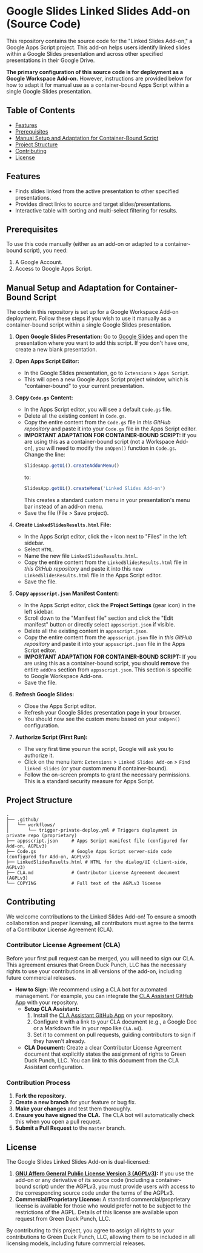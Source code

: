 # Google Slides Linked Slides Add-on (Source Code)

This repository contains the source code for the "Linked Slides Add-on," a Google Apps Script project. This add-on helps users identify linked slides within a Google Slides presentation and across other specified presentations in their Google Drive.

**The primary configuration of this source code is for deployment as a Google Workspace Add-on.** However, instructions are provided below for how to adapt it for manual use as a container-bound Apps Script within a single Google Slides presentation.

## Table of Contents

-   [Features](#features)
-   [Prerequisites](#prerequisites)
-   [Manual Setup and Adaptation for Container-Bound Script](#manual-setup-and-adaptation-for-container-bound-script)
-   [Project Structure](#project-structure)
-   [Contributing](#contributing)
-   [License](#license)

## Features

-   Finds slides linked from the active presentation to other specified presentations.
-   Provides direct links to source and target slides/presentations.
-   Interactive table with sorting and multi-select filtering for results.

## Prerequisites

To use this code manually (either as an add-on or adapted to a container-bound script), you need:

1.  A Google Account.
2.  Access to Google Apps Script.

## Manual Setup and Adaptation for Container-Bound Script

The code in this repository is set up for a Google Workspace Add-on deployment. Follow these steps if you wish to use it manually as a container-bound script within a single Google Slides presentation.

1.  **Open Google Slides Presentation:** Go to [Google Slides](https://docs.google.com/presentation/u/0/) and open the presentation where you want to add this script. If you don't have one, create a new blank presentation.

2.  **Open Apps Script Editor:**
    * In the Google Slides presentation, go to `Extensions` > `Apps Script`.
    * This will open a new Google Apps Script project window, which is "container-bound" to your current presentation.

3.  **Copy `Code.gs` Content:**
    * In the Apps Script editor, you will see a default `Code.gs` file.
    * Delete all the existing content in `Code.gs`.
    * Copy the entire content from the `Code.gs` file in *this GitHub repository* and paste it into your `Code.gs` file in the Apps Script editor.
    * **IMPORTANT ADAPTATION FOR CONTAINER-BOUND SCRIPT:** If you are using this as a container-bound script (not a Workspace Add-on), you will need to modify the `onOpen()` function in `Code.gs`. Change the line:
        ```javascript
        SlidesApp.getUi().createAddonMenu()
        ```
        to:
        ```javascript
        SlidesApp.getUi().createMenu('Linked Slides Add-on')
        ```
        This creates a standard custom menu in your presentation's menu bar instead of an add-on menu.
    * Save the file (File > Save project).

4.  **Create `LinkedSlidesResults.html` File:**
    * In the Apps Script editor, click the `+` icon next to "Files" in the left sidebar.
    * Select `HTML`.
    * Name the new file `LinkedSlidesResults.html`.
    * Copy the entire content from the `LinkedSlidesResults.html` file in *this GitHub repository* and paste it into this new `LinkedSlidesResults.html` file in the Apps Script editor.
    * Save the file.

5.  **Copy `appsscript.json` Manifest Content:**
    * In the Apps Script editor, click the **Project Settings** (gear icon) in the left sidebar.
    * Scroll down to the "Manifest file" section and click the "Edit manifest" button or directly select `appsscript.json` if visible.
    * Delete all the existing content in `appsscript.json`.
    * Copy the entire content from the `appsscript.json` file in *this GitHub repository* and paste it into your `appsscript.json` file in the Apps Script editor.
    * **IMPORTANT ADAPTATION FOR CONTAINER-BOUND SCRIPT:** If you are using this as a container-bound script, you should **remove** the entire `addOns` section from `appsscript.json`. This section is specific to Google Workspace Add-ons.
    * Save the file.

6.  **Refresh Google Slides:**
    * Close the Apps Script editor.
    * Refresh your Google Slides presentation page in your browser.
    * You should now see the custom menu based on your `onOpen()` configuration.

7.  **Authorize Script (First Run):**
    * The very first time you run the script, Google will ask you to authorize it.
    * Click on the menu item: `Extensions` > `Linked Slides Add-on` > `Find linked slides` (or your custom menu if container-bound).
    * Follow the on-screen prompts to grant the necessary permissions. This is a standard security measure for Apps Script.

## Project Structure


```
.
├── .github/
│   └── workflows/
│       └── trigger-private-deploy.yml # Triggers deployment in private repo (proprietary)
├── appsscript.json     # Apps Script manifest file (configured for Add-on, AGPLv3)
├── Code.gs             # Google Apps Script server-side code (configured for Add-on, AGPLv3)
├── LinkedSlidesResults.html # HTML for the dialog/UI (client-side, AGPLv3)
├── CLA.md              # Contributor License Agreement document (AGPLv3)
└── COPYING             # Full text of the AGPLv3 license
```

## Contributing

We welcome contributions to the Linked Slides Add-on! To ensure a smooth collaboration and proper licensing, all contributors must agree to the terms of a Contributor License Agreement (CLA).

### Contributor License Agreement (CLA)

Before your first pull request can be merged, you will need to sign our CLA. This agreement ensures that Green Duck Punch, LLC has the necessary rights to use your contributions in all versions of the add-on, including future commercial releases.

* **How to Sign:** We recommend using a CLA bot for automated management. For example, you can integrate the [CLA Assistant GitHub App](https://github.com/apps/cla-assistant) with your repository.
    * **Setup CLA Assistant:**
        1.  Install the [CLA Assistant GitHub App](https://github.com/apps/cla-assistant) on your repository.
        2.  Configure it with a link to your CLA document (e.g., a Google Doc or a Markdown file in your repo like `CLA.md`).
        3.  Set it to comment on pull requests, guiding contributors to sign if they haven't already.
    * **CLA Document:** Create a clear Contributor License Agreement document that explicitly states the assignment of rights to Green Duck Punch, LLC. You can link to this document from the CLA Assistant configuration.

### Contribution Process

1.  **Fork the repository.**
2.  **Create a new branch** for your feature or bug fix.
3.  **Make your changes** and test them thoroughly.
4.  **Ensure you have signed the CLA.** The CLA bot will automatically check this when you open a pull request.
5.  **Submit a Pull Request** to the `master` branch.

## License

The Google Slides Linked Slides Add-on is dual-licensed:

1.  **[GNU Affero General Public License Version 3 (AGPLv3)](https://www.gnu.org/licenses/agpl-3.0.html):** If you use the add-on or any derivative of its source code (including a container-bound script) under the AGPLv3, you must provide users with access to the corresponding source code under the terms of the AGPLv3.
2.  **Commercial/Proprietary License:** A standard commercial/proprietary license is available for those who would prefer not to be subject to the restrictions of the AGPL. Details of this license are available upon request from Green Duck Punch, LLC.
 
By contributing to this project, you agree to assign all rights to your contributions to Green Duck Punch, LLC, allowing them to be included in all licensing models, including future commercial releases.
